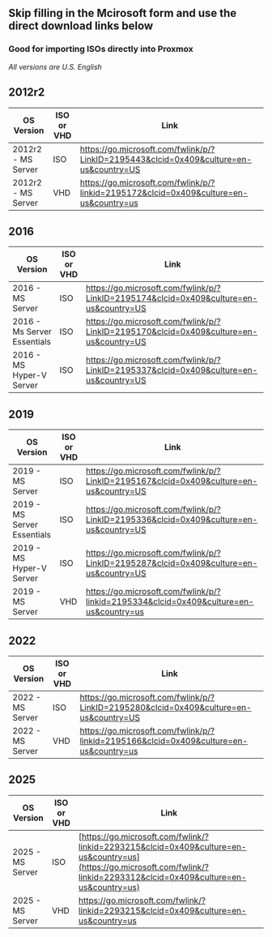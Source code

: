 ## **Skip filling in the Mcirosoft form and use the direct download links below** <br>
### Good for importing ISOs directly into Proxmox 
*All versions are U.S. English*

## 2012r2
| OS Version | ISO or VHD | Link |
|----- | ----- | ----- |
| 2012r2 - MS Server | ISO | https://go.microsoft.com/fwlink/p/?LinkID=2195443&clcid=0x409&culture=en-us&country=US |
| 2012r2 - MS Server | VHD | https://go.microsoft.com/fwlink/p/?linkid=2195172&clcid=0x409&culture=en-us&country=us |

## 2016
| OS Version | ISO or VHD | Link |
|----- | ----- | ----- |
| 2016 - MS Server | ISO | https://go.microsoft.com/fwlink/p/?LinkID=2195174&clcid=0x409&culture=en-us&country=US |
| 2016 - Ms Server Essentials | ISO | https://go.microsoft.com/fwlink/p/?LinkID=2195170&clcid=0x409&culture=en-us&country=US |
| 2016 - MS Hyper-V Server | ISO | https://go.microsoft.com/fwlink/p/?LinkID=2195337&clcid=0x409&culture=en-us&country=US |

## 2019
| OS Version | ISO or VHD | Link |
|----- | ----- | ----- |
| 2019 - MS Server | ISO | https://go.microsoft.com/fwlink/p/?LinkID=2195167&clcid=0x409&culture=en-us&country=US |
| 2019 - MS Server Essentials | ISO | https://go.microsoft.com/fwlink/p/?LinkID=2195336&clcid=0x409&culture=en-us&country=US |
| 2019 - MS Hyper-V Server | ISO | https://go.microsoft.com/fwlink/p/?LinkID=2195287&clcid=0x409&culture=en-us&country=US |
| 2019 - MS Server | VHD | https://go.microsoft.com/fwlink/p/?linkid=2195334&clcid=0x409&culture=en-us&country=us |

## 2022
| OS Version | ISO or VHD | Link |
|----- | ----- | ----- |
| 2022 - MS Server | ISO | https://go.microsoft.com/fwlink/p/?LinkID=2195280&clcid=0x409&culture=en-us&country=US |
| 2022 - MS Server | VHD | https://go.microsoft.com/fwlink/p/?linkid=2195166&clcid=0x409&culture=en-us&country=us |

## 2025
| OS Version | ISO or VHD | Link |
|----- | ----- | ----- |
| 2025 - MS Server | ISO | [https://go.microsoft.com/fwlink/?linkid=2293215&clcid=0x409&culture=en-us&country=us](https://go.microsoft.com/fwlink/?linkid=2293312&clcid=0x409&culture=en-us&country=us) |
| 2025 - MS Server | VHD | https://go.microsoft.com/fwlink/?linkid=2293215&clcid=0x409&culture=en-us&country=us |
